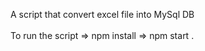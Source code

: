 A script that convert excel file into MySql DB
<br><br>
To run the script => npm install => npm start .

